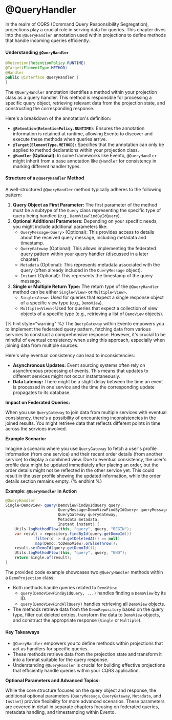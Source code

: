 # @QueryHandler

In the realm of CQRS (Command Query Responsibility Segregation), projections play a crucial role in serving data for queries. This chapter dives into the `@QueryHandler` annotation used within projections to define methods that handle incoming queries efficiently.

#### Understanding `@QueryHandler`

```java
@Retention(RetentionPolicy.RUNTIME)
@Target(ElementType.METHOD)
@Handler
public @interface QueryHandler {
}
```

The `@QueryHandler` annotation identifies a method within your projection class as a query handler. This method is responsible for processing a specific query object, retrieving relevant data from the projection state, and constructing the corresponding response.

Here's a breakdown of the annotation's definition:

* **`@Retention(RetentionPolicy.RUNTIME)`:** Ensures the annotation information is retained at runtime, allowing Evento to discover and execute these methods when queries arrive.
* **`@Target(ElementType.METHOD)`:** Specifies that the annotation can only be applied to method declarations within your projection class.
* **`@Handler` (Optional):** In some frameworks like Evento, `@QueryHandler` might inherit from a base annotation like `@Handler` for consistency in marking different handler types.

#### Structure of a `@QueryHandler` Method

A well-structured `@QueryHandler` method typically adheres to the following pattern:

1. **Query Object as First Parameter:** The first parameter of the method must be a subtype of the `Query` class representing the specific type of query being handled (e.g., `DemoViewFindByIdQuery`).
2. **Optional Additional Parameters:** Depending on your specific needs, you might include additional parameters like:
   * `QueryMessage<Query>` (Optional): This provides access to details about the received query message, including metadata and timestamp.
   * `QueryGateway` (Optional): This allows implementing the federated query pattern within your query handler (discussed in a later chapter).
   * `Metadata` (Optional): This represents metadata associated with the query (often already included in the `QueryMessage` object).
   * `Instant` (Optional): This represents the timestamp of the query message.
3. **Single or Multiple Return Type:** The return type of the `@QueryHandler` method can be either `Single<View>` or `Multiple<View>`.
   * `Single<View>`: Used for queries that expect a single response object of a specific view type (e.g., `DemoView`).
   * `Multiple<View>`: Used for queries that expect a collection of view objects of a specific type (e.g., retrieving a list of `DemoView` objects).

{% hint style="warning" %}
The `QueryGateway` within Evento empowers you to implement the federated query pattern, fetching data from various services to construct a comprehensive response. However, it's crucial to be mindful of eventual consistency when using this approach, especially when joining data from multiple sources.

Here's why eventual consistency can lead to inconsistencies:

* **Asynchronous Updates:** Event sourcing systems often rely on asynchronous processing of events. This means that updates to different services might not occur instantaneously.
* **Data Latency:** There might be a slight delay between the time an event is processed in one service and the time the corresponding update propagates to its database.

**Impact on Federated Queries:**

When you use `QueryGateway` to join data from multiple services with eventual consistency, there's a possibility of encountering inconsistencies in the joined results. You might retrieve data that reflects different points in time across the services involved.

**Example Scenario:**

Imagine a scenario where you use `QueryGateway` to fetch a user's profile information (from one service) and their recent order details (from another service) to display a combined view. Due to eventual consistency, the user's profile data might be updated immediately after placing an order, but the order details might not be reflected in the other service yet. This could result in the user profile showing the updated information, while the order details section remains empty.
{% endhint %}

**Example: `@QueryHandler` in Action**

```java
@QueryHandler
Single<DemoView> query(DemoViewFindByIdQuery query,
                       QueryMessage<DemoViewFindByIdQuery> queryMessage,
                       QueryGateway queryGateway,
                       Metadata metadata,
                       Instant instant) {
    Utils.logMethodFlow(this, "query", query, "BEGIN");
    var result = repository.findById(query.getDemoId())
            .filter(d -> d.getDeletedAt() == null)
            .map(Demo::toDemoView).orElseThrow();
    result.setDemoId(query.getDemoId());
    Utils.logMethodFlow(this, "query", query, "END");
    return Single.of(result);
}
```

The provided code example showcases two `@QueryHandler` methods within a `DemoProjection` class:

* Both methods handle queries related to `DemoView`:
  * `query(DemoViewFindByIdQuery, ...)` handles finding a `DemoView` by its ID.
  * `query(DemoViewFindAllQuery)` handles retrieving all `DemoView` objects.
* The methods retrieve data from the `DemoRepository` based on the query type, filter out deleted entries, transform the data to `DemoView` objects, and construct the appropriate response (`Single` or `Multiple`).

#### Key Takeaways

* `@QueryHandler` empowers you to define methods within projections that act as handlers for specific queries.
* These methods retrieve data from the projection state and transform it into a format suitable for the query response.
* Understanding `@QueryHandler` is crucial for building effective projections that efficiently handle queries within your CQRS application.

**Optional Parameters and Advanced Topics:**

While the core structure focuses on the query object and response, the additional optional parameters (`QueryMessage`, `QueryGateway`, `Metadata`, and `Instant`) provide flexibility for more advanced scenarios. These parameters are covered in detail in separate chapters focusing on federated queries, metadata handling, and timestamping within Evento.
